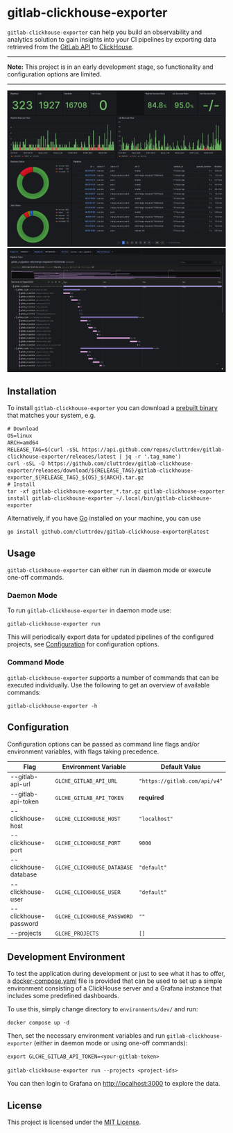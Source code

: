 # gitlab-clickhouse-exporter

`gitlab-clickhouse-exporter` can help you build an observability and analytics
solution to gain insights into your CI pipelines by exporting data retrieved
from the [GitLab API][gitlab-api] to [ClickHouse][clickhouse].

---

**Note:** This project is in an early development stage, so functionality and
configuration options are limited.

---

<p>
    <img src="./assets/project-overview.webp" />
    <img src="./assets/pipeline-trace.webp" />
</p>

## Installation

To install `gitlab-clickhouse-exporter` you can download a 
[prebuilt binary][prebuilt-binaries] that matches your system, e.g.

```shell
# Download
OS=linux
ARCH=amd64
RELEASE_TAG=$(curl -sSL https://api.github.com/repos/cluttrdev/gitlab-clickhouse-exporter/releases/latest | jq -r '.tag_name')
curl -sSL -O https://github.com/cluttrdev/gitlab-clickhouse-exporter/releases/download/${RELEASE_TAG}/gitlab-clickhouse-exporter_${RELEASE_TAG}_${OS}_${ARCH}.tar.gz
# Install
tar -xf gitlab-clickhouse-exporter_*.tar.gz gitlab-clickhouse-exporter
install gitlab-clickhouse-exporter ~/.local/bin/gitlab-clickhouse-exporter
```

Alternatively, if you have [Go][go-install] installed on your machine, you can use

```shell
go install github.com/cluttrdev/gitlab-clickhouse-exporter@latest
```

## Usage

`gitlab-clickhouse-exporter` can either run in daemon mode or execute one-off
commands.

### Daemon Mode

To run `gitlab-clickhouse-exporter` in daemon mode use:

```shell
gitlab-clickhouse-exporter run
```

This will periodically export data for updated pipelines of the configured projects,
see [Configuration](#configuration) for configuration options.

### Command Mode

`gitlab-clickhouse-exporter` supports a number of commands that can be executed
individually. Use the following to get an overview of available commands:

```shell
gitlab-clickhouse-exporter -h
```

## Configuration

Configuration options can be passed as command line flags and/or environment
variables, with flags taking precedence.

| Flag                  | Environment Variable        | Default Value                 |
| ---                   | ---                         | ---                           |
| --gitlab-api-url      | `GLCHE_GITLAB_API_URL`      | `"https://gitlab.com/api/v4"` |
| --gitlab-api-token    | `GLCHE_GITLAB_API_TOKEN`    | **required**                  |
| --clickhouse-host     | `GLCHE_CLICKHOUSE_HOST`     | `"localhost"`                 |
| --clickhouse-port     | `GLCHE_CLICKHOUSE_PORT`     | `9000`                        |
| --clickhouse-database | `GLCHE_CLICKHOUSE_DATABASE` | `"default"`                   |
| --clickhouse-user     | `GLCHE_CLICKHOUSE_USER`     | `"default"`                   |
| --clickhouse-password | `GLCHE_CLICKHOUSE_PASSWORD` | `""`                          |
| --projects            | `GLCHE_PROJECTS`            | `[]`                          |

## Development Environment

To test the application during development or just to see what it has to offer,
a [docker-compose.yaml](./environments/dev/docker-compose.yaml) file is provided
that can be used to set up a simple environment consisting of a ClickHouse server
and a Grafana instance that includes some predefined dashboards.

To use this, simply change directory to `environments/dev/` and run:

```shell
docker compose up -d
```

Then, set the necessary environment variables and run `gitlab-clickhouse-exporter`
(either in daemon mode or using one-off commands):
```shell
export GLCHE_GITLAB_API_TOKEN=<your-gitlab-token>

gitlab-clickhouse-exporter run --projects <project-ids>
```

You can then login to Grafana on <http://localhost:3000> to explore the data.

## License

This project is licensed under the [MIT License](./LICENSE).

[gitlab-api]: https://docs.gitlab.com/ee/api/rest/
[clickhouse]: https://clickhouse.com/
[go-install]: https://go.dev/doc/install
[prebuilt-binaries]: https://github.com/cluttrdev/gitlab-clickhouse-exporter/releases/latest
